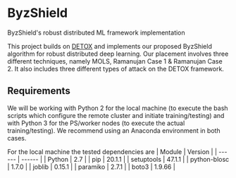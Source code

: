 # ByzShield
ByzShield's robust distributed ML framework implementation

This project builds on [DETOX] and implements our proposed ByzShield algorithm for robust distributed deep learning. Our placement involves three different techniques, namely MOLS, Ramanujan Case 1 & Ramanujan Case 2. It also includes three different types of attack on the DETOX framework.

## Requirements

We will be working with Python 2 for the local machine (to execute the bash scripts which configure the remote cluster and initiate training/testing) and with Python 3 for the PS/worker nodes (to execute the actual training/testing). We recommend using an Anaconda environment in both cases.

For the local machine the tested dependencies are
| Module | Version |
| ------ | ------ |
| Python | 2.7 |
| pip | 20.1.1 |
| setuptools | 47.1.1 |
| python-blosc | 1.7.0 |
| joblib | 0.15.1 |
| paramiko | 2.7.1 |
| boto3 | 1.9.66 |

[DETOX]: <https://github.com/hwang595/DETOX>

